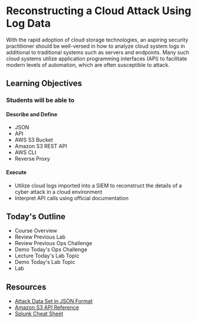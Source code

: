 # Reconstructing a Cloud Attack Using Log Data

With the rapid adoption of cloud storage technologies, an aspiring security practitioner should be well-versed in how to analyze cloud system logs in additional to traditional systems such as servers and endpoints. Many such cloud systems utilize application programming interfaces (API) to facilitate modern levels of automation, which are often susceptible to attack.

## Learning Objectives

### Students will be able to

#### Describe and Define

- JSON
- API
- AWS S3 Bucket
- Amazon S3 REST API
- AWS CLI
- Reverse Proxy

#### Execute

- Utilize cloud logs imported into a SIEM to reconstruct the details of a cyber attack in a cloud environment
- Interpret API calls using official documentation

## Today's Outline

- Course Overview
- Review Previous Lab
- Review Previous Ops Challenge
- Demo Today's Ops Challenge
- Lecture Today's Lab Topic
- Demo Today's Lab Topic
- Lab

## Resources

- [Attack Data Set in JSON Format](https://raw.githubusercontent.com/OTRF/mordor/master/datasets/small/aws/collection/ec2_proxy_s3_exfiltration.zip)
- [Amazon S3 API Reference](https://docs.aws.amazon.com/AmazonS3/latest/API/API_Operations.html)
- [Splunk Cheat Sheet](https://wiki.splunk.com/images/2/2b/Cheatsheet.pdf)

